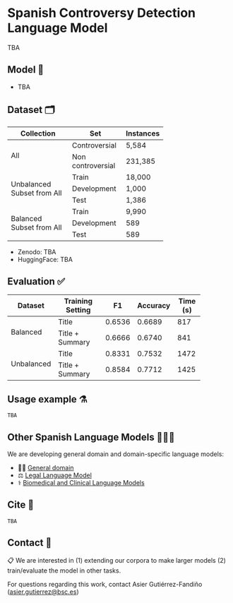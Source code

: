 # Spanish Controversy Detection Language Model

TBA

## Model 🤖
- TBA

## Dataset 🗂️

<table class="tg" style="undefined;table-layout: fixed; width: 353px">
<colgroup>
<col style="width: 150px">
<col style="width: 124px">
<col style="width: 79px">
</colgroup>
<thead>
  <tr>
    <th class="tg-0pky">Collection</th>
    <th class="tg-0pky">Set</th>
    <th class="tg-0pky">Instances</th>
  </tr>
</thead>
<tbody>
  <tr>
    <td class="tg-0pky" rowspan="2">All</td>
    <td class="tg-0pky">Controversial</td>
    <td class="tg-dvpl">5,584</td>
  </tr>
  <tr>
    <td class="tg-0pky">Non controversial</td>
    <td class="tg-dvpl">231,385</td>
  </tr>
  <tr>
    <td class="tg-0pky" rowspan="3">Unbalanced Subset from All</td>
    <td class="tg-0pky">Train</td>
    <td class="tg-dvpl">18,000</td>
  </tr>
  <tr>
    <td class="tg-0pky">Development</td>
    <td class="tg-dvpl">1,000</td>
  </tr>
  <tr>
    <td class="tg-0pky">Test</td>
    <td class="tg-dvpl">1,386</td>
  </tr>
  <tr>
    <td class="tg-0pky" rowspan="3">Balanced Subset from All</td>
    <td class="tg-0pky">Train</td>
    <td class="tg-dvpl">9,990</td>
  </tr>
  <tr>
    <td class="tg-0pky">Development</td>
    <td class="tg-dvpl">589</td>
  </tr>
  <tr>
    <td class="tg-0pky">Test</td>
    <td class="tg-dvpl">589</td>
  </tr>
</tbody>
</table>

- Zenodo: TBA
- HuggingFace: TBA

## Evaluation ✅
<table style="undefined;table-layout: fixed; width: 437px">
<colgroup>
<col style="width: 107px">
<col style="width: 138px">
<col style="width: 60px">
<col style="width: 68px">
<col style="width: 64px">
</colgroup>
<thead>
  <tr>
    <th>Dataset</th>
    <th>Training Setting</th>
    <th>F1</th>
    <th>Accuracy</th>
    <th>Time (s)</th>
  </tr>
</thead>
<tbody>
  <tr>
    <td rowspan="2">Balanced</td>
    <td>Title</td>
    <td>0.6536</td>
    <td>0.6689</td>
    <td>817</td>
  </tr>
  <tr>
    <td>Title + Summary</td>
    <td>0.6666</td>
    <td>0.6740</td>
    <td>841</td>
  </tr>
  <tr>
    <td rowspan="2">Unbalanced</td>
    <td>Title</td>
    <td>0.8331</td>
    <td>0.7532</td>
    <td>1472</td>
  </tr>
  <tr>
    <td>Title + Summary</td>
    <td>0.8584</td>
    <td>0.7712</td>
    <td>1425</td>
  </tr>
</tbody>
</table>

## Usage example ⚗️
```
TBA
```

## Other Spanish Language Models 👩‍👧‍👦
We are developing general domain and domain-specific language models:
- 💃🏻  [General domain](https://github.com/PlanTL-GOB-ES/lm-spanish)
- ⚖️ [Legal Language Model](https://github.com/PlanTL-GOB-ES/lm-legal-es)
- ⚕️ [Biomedical and Clinical Language Models](https://github.com/PlanTL-GOB-ES/lm-biomedical-clinical-es) 

## Cite 📣
```
TBA
```

## Contact 📧
📋 We are interested in (1) extending our corpora to make larger models (2) train/evaluate the model in other tasks.

For questions regarding this work, contact Asier Gutiérrez-Fandiño (asier.gutierrez@bsc.es)
